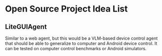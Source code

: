 # Open Source Project Idea List

## LiteGUIAgent
Similar to a web agent, but this would be a VLM-based device control agent that should be able to generalize to computer and Android device control. It can be tested on computer control benchmarks or Android simulators.
